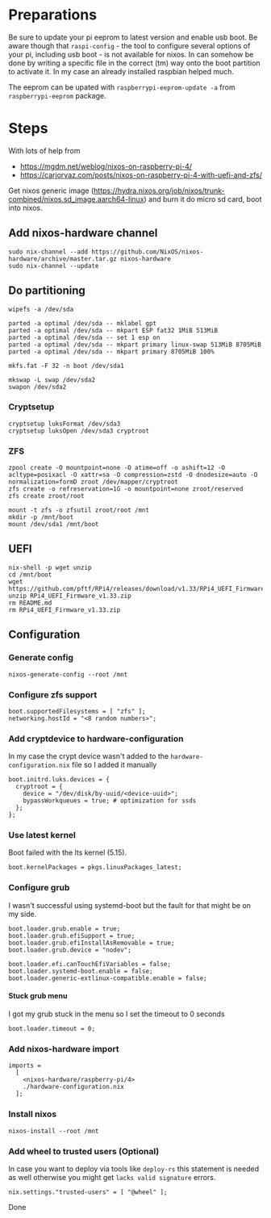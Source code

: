 # Preparations

Be sure to update your pi eeprom to latest version and enable usb boot. Be aware though that `raspi-config` - the tool to configure several options of your pi, including usb boot - is not available for nixos. In can somehow be done by writing a specific file in the correct (tm) way onto the boot partition to activate it. In my case an already installed raspbian helped much.

The eeprom can be upated with `raspberrypi-eeprom-update -a` from `raspberrypi-eeprom` package.

# Steps

With lots of help from

* <https://mgdm.net/weblog/nixos-on-raspberry-pi-4/>
* <https://carjorvaz.com/posts/nixos-on-raspberry-pi-4-with-uefi-and-zfs/>

Get nixos generic image (<https://hydra.nixos.org/job/nixos/trunk-combined/nixos.sd_image.aarch64-linux>) and burn it do micro sd card, boot into nixos.

## Add nixos-hardware channel

```
sudo nix-channel --add https://github.com/NixOS/nixos-hardware/archive/master.tar.gz nixos-hardware
sudo nix-channel --update
```

## Do partitioning

```
wipefs -a /dev/sda

parted -a optimal /dev/sda -- mklabel gpt
parted -a optimal /dev/sda -- mkpart ESP fat32 1MiB 513MiB
parted -a optimal /dev/sda -- set 1 esp on
parted -a optimal /dev/sda -- mkpart primary linux-swap 513MiB 8705MiB
parted -a optimal /dev/sda -- mkpart primary 8705MiB 100%

mkfs.fat -F 32 -n boot /dev/sda1

mkswap -L swap /dev/sda2
swapon /dev/sda2
```

### Cryptsetup

```
cryptsetup luksFormat /dev/sda3
cryptsetup luksOpen /dev/sda3 cryptroot
```

### ZFS

```
zpool create -O mountpoint=none -O atime=off -o ashift=12 -O acltype=posixacl -O xattr=sa -O compression=zstd -O dnodesize=auto -O normalization=formD zroot /dev/mapper/cryptroot
zfs create -o refreservation=1G -o mountpoint=none zroot/reserved
zfs create zroot/root

mount -t zfs -o zfsutil zroot/root /mnt
mkdir -p /mnt/boot
mount /dev/sda1 /mnt/boot
```

## UEFI

```
nix-shell -p wget unzip
cd /mnt/boot
wget https://github.com/pftf/RPi4/releases/download/v1.33/RPi4_UEFI_Firmware_v1.33.zip
unzip RPi4_UEFI_Firmware_v1.33.zip
rm README.md
rm RPi4_UEFI_Firmware_v1.33.zip
```

## Configuration

### Generate config

```
nixos-generate-config --root /mnt
```

### Configure zfs support

```
boot.supportedFilesystems = [ "zfs" ];
networking.hostId = "<8 random numbers>";
```

### Add cryptdevice to hardware-configuration
In my case the crypt device wasn't added to the `hardware-configuration.nix` file so I added it manually

```
boot.initrd.luks.devices = {
  cryptroot = {
    device = "/dev/disk/by-uuid/<device-uuid>";
    bypassWorkqueues = true; # optimization for ssds
  };
};
```

### Use latest kernel
Boot failed with the lts kernel (5.15).
```
boot.kernelPackages = pkgs.linuxPackages_latest;
```

### Configure grub
I wasn't successful using systemd-boot but the fault for that might be on my side.
```
boot.loader.grub.enable = true;
boot.loader.grub.efiSupport = true;
boot.loader.grub.efiInstallAsRemovable = true;
boot.loader.grub.device = "nodev";

boot.loader.efi.canTouchEfiVariables = false;
boot.loader.systemd-boot.enable = false;
boot.loader.generic-extlinux-compatible.enable = false;
```

#### Stuck grub menu
I got my grub stuck in the menu so I set the timeout to 0 seconds

```
boot.loader.timeout = 0;
```

### Add nixos-hardware import

```
imports =
  [
    <nixos-hardware/raspberry-pi/4>
    ./hardware-configuration.nix
  ];
```

### Install nixos

```
nixos-install --root /mnt
```

### Add wheel to trusted users (Optional)
In case you want to deploy via tools like `deploy-rs` this statement is needed as well otherwise you might get `lacks valid signature` errors.

```
nix.settings."trusted-users" = [ "@wheel" ];
```

Done